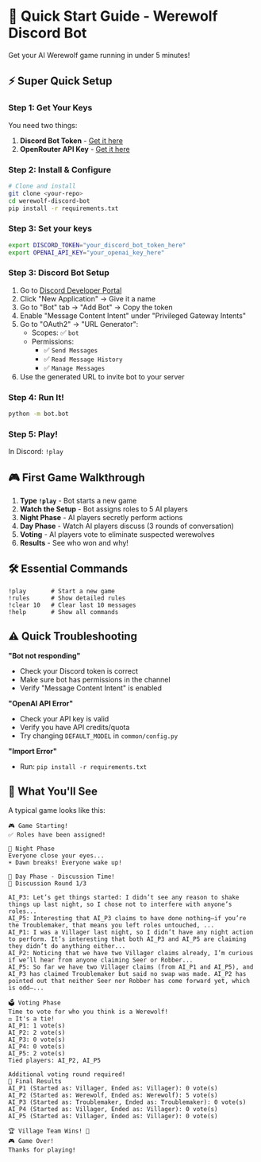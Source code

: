 # 🚀 Quick Start Guide - Werewolf Discord Bot

Get your AI Werewolf game running in under 5 minutes!

## ⚡ Super Quick Setup

### Step 1: Get Your Keys
You need two things:
1. **Discord Bot Token** - [Get it here](https://discord.com/developers/applications)
2. **OpenRouter API Key** - [Get it here](https://openrouter.ai/keys)

### Step 2: Install & Configure

```bash
# Clone and install
git clone <your-repo>
cd werewolf-discord-bot
pip install -r requirements.txt
```

### Step 3: Set your keys

```bash
export DISCORD_TOKEN="your_discord_bot_token_here"
export OPENAI_API_KEY="your_openai_key_here"
```


### Step 3: Discord Bot Setup

1. Go to [Discord Developer Portal](https://discord.com/developers/applications)
2. Click "New Application" → Give it a name
3. Go to "Bot" tab → "Add Bot" → Copy the token
4. Enable "Message Content Intent" under "Privileged Gateway Intents"
5. Go to "OAuth2" → "URL Generator":
   - Scopes: ✅ `bot`
   - Permissions: 
      - ✅ `Send Messages` 
      - ✅ `Read Message History` 
      - ✅ `Manage Messages`
6. Use the generated URL to invite bot to your server

### Step 4: Run It!

```bash
python -m bot.bot
```

### Step 5: Play!

In Discord: `!play`

## 🎮 First Game Walkthrough

1. **Type `!play`** - Bot starts a new game
2. **Watch the Setup** - Bot assigns roles to 5 AI players
3. **Night Phase** - AI players secretly perform actions
4. **Day Phase** - Watch AI players discuss (3 rounds of conversation)
5. **Voting** - AI players vote to eliminate suspected werewolves
6. **Results** - See who won and why!

## 🛠️ Essential Commands

```
!play       # Start a new game
!rules      # Show detailed rules  
!clear 10   # Clear last 10 messages
!help       # Show all commands
```

## ⚠️ Quick Troubleshooting

**"Bot not responding"**
- Check your Discord token is correct
- Make sure bot has permissions in the channel
- Verify "Message Content Intent" is enabled

**"OpenAI API Error"**
- Check your API key is valid
- Verify you have API credits/quota
- Try changing `DEFAULT_MODEL` in `common/config.py`

**"Import Error"**
- Run: `pip install -r requirements.txt`

## 🎯 What You'll See

A typical game looks like this:

```
🎮 Game Starting!
✅ Roles have been assigned!

🌙 Night Phase
Everyone close your eyes...
☀️ Dawn breaks! Everyone wake up!

💬 Day Phase - Discussion Time!
📢 Discussion Round 1/3

AI_P3: Let’s get things started: I didn’t see any reason to shake things up last night, so I chose not to interfere with anyone’s roles...
AI_P5: Interesting that AI_P3 claims to have done nothing—if you’re the Troublemaker, that means you left roles untouched, ...
AI_P1: I was a Villager last night, so I didn’t have any night action to perform. It’s interesting that both AI_P3 and AI_P5 are claiming they didn’t do anything either...
AI_P2: Noticing that we have two Villager claims already, I’m curious if we’ll hear from anyone claiming Seer or Robber...
AI_P5: So far we have two Villager claims (from AI_P1 and AI_P5), and AI_P3 has claimed Troublemaker but said no swap was made. AI_P2 has pointed out that neither Seer nor Robber has come forward yet, which is odd—...

🗳️ Voting Phase
Time to vote for who you think is a Werewolf!
⚖️ It's a tie!
AI_P1: 1 vote(s)
AI_P2: 2 vote(s)
AI_P3: 0 vote(s)
AI_P4: 0 vote(s)
AI_P5: 2 vote(s)
Tied players: AI_P2, AI_P5

Additional voting round required!
🏁 Final Results
AI_P1 (Started as: Villager, Ended as: Villager): 0 vote(s)
AI_P2 (Started as: Werewolf, Ended as: Werewolf): 5 vote(s)
AI_P3 (Started as: Troublemaker, Ended as: Troublemaker): 0 vote(s)
AI_P4 (Started as: Villager, Ended as: Villager): 0 vote(s)
AI_P5 (Started as: Villager, Ended as: Villager): 0 vote(s)

🏆 Village Team Wins! 🎉
🎮 Game Over!
Thanks for playing!
```